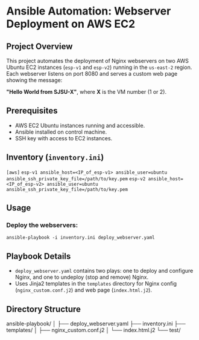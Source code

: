 # Ansible Automation: Webserver Deployment on AWS EC2

## Project Overview
This project automates the deployment of Nginx webservers on two AWS Ubuntu EC2 instances (`esp-v1` and `esp-v2`) running in the `us-east-2` region. Each webserver listens on port 8080 and serves a custom web page showing the message:

**"Hello World from SJSU-X"**, where **X** is the VM number (1 or 2).

## Prerequisites
- AWS EC2 Ubuntu instances running and accessible.
- Ansible installed on control machine.
- SSH key with access to EC2 instances.

## Inventory (`inventory.ini`)
`[aws]`
`esp-v1 ansible_host=<IP_of_esp-v1> ansible_user=ubuntu ansible_ssh_private_key_file=/path/to/key.pem`
`esp-v2 ansible_host=<IP_of_esp-v2> ansible_user=ubuntu ansible_ssh_private_key_file=/path/to/key.pem`


## Usage

### Deploy the webservers:
`ansible-playbook -i inventory.ini deploy_webserver.yaml `



## Playbook Details
- `deploy_webserver.yaml` contains two plays: one to deploy and configure Nginx, and one to undeploy (stop and remove) Nginx.
- Uses Jinja2 templates in the `templates` directory for Nginx config (`nginx_custom.conf.j2`) and web page (`index.html.j2`).

## Directory Structure
ansible-playbook/
│
├── deploy_webserver.yaml
├── inventory.ini
├── templates/
│   ├── nginx_custom.conf.j2
│   └── index.html.j2
└── test/


